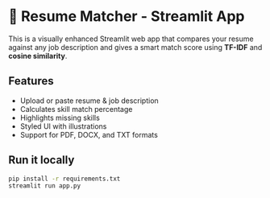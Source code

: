 # 📄 Resume Matcher - Streamlit App

This is a visually enhanced Streamlit web app that compares your resume against any job description and gives a smart match score using **TF-IDF** and **cosine similarity**.

## Features
- Upload or paste resume & job description
- Calculates skill match percentage
- Highlights missing skills
- Styled UI with illustrations
- Support for PDF, DOCX, and TXT formats

##  Run it locally
```bash
pip install -r requirements.txt
streamlit run app.py

